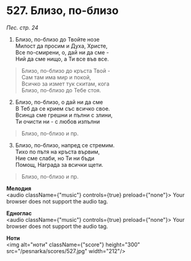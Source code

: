 # 527. Близо, по-близо

_Пес. стр. 24_

1. Близо, по-близо до Твойте нозе  
Милост да просим и Духа, Христе,  
Все по-смирени, о, дай ни да сме -  
Ний да сме нищо, а Ти все във все.  

> Близо, по-близо до кръста Твой -  
> Сам там има мир и покой,  
> Всичко за измет тук скитам, кога  
> Близо, по-близо до Тебе стоя.  

2. Близо, по-близо, о дай ни да сме  
В Теб да се крием със всичко свое.  
Всинца сме грешни и пълни с злини,  
Ти очисти ни - с любов изпълни  

> Близо, по-близо и пр.  

3. Близо, по-близо, напред се стремим.  
Тихо по пътя на кръста вървим,  
Ние сме слаби, но Ти ни бъди  
Помощ, Награда за всички щети.  

> Близо, по-близо и пр.

**Мелодия**  
<audio className={"music"} controls={true} preload={"none"}>
    <source src="/pesnarka/mp3/527.mp3" type="audio/mpeg"/>
    Your browser does not support the audio tag.
</audio>

**Едноглас**  
<audio className={"music"} controls={true} preload={"none"}>
    <source src="/pesnarka/transp/527.mp3" type="audio/mpeg"/>
    Your browser does not support the audio tag.
</audio>

**Ноти**  
<img alt="ноти" className={"score"} height="300" src="/pesnarka/scores/527.jpg" width="212"/>
